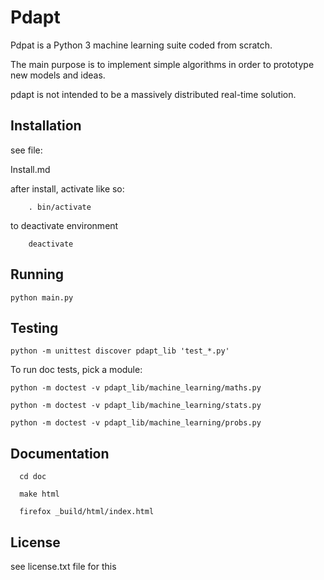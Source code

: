 Pdapt
==============================

Pdpat is a Python 3 machine learning suite coded from scratch.

The main purpose is to implement simple algorithms in order to
prototype new models and ideas.

pdapt is not intended to be a massively distributed real-time solution.


Installation
-----------------

see file:

  Install.md

after install, activate like so:

        . bin/activate


to deactivate environment

        deactivate


Running
-----------------

    python main.py


Testing
-----------------

    python -m unittest discover pdapt_lib 'test_*.py'

To run doc tests, pick a module:

    python -m doctest -v pdapt_lib/machine_learning/maths.py

    python -m doctest -v pdapt_lib/machine_learning/stats.py

    python -m doctest -v pdapt_lib/machine_learning/probs.py

Documentation
---------------

      cd doc

      make html

      firefox _build/html/index.html


License
---------------

see license.txt file for this



